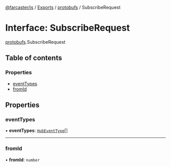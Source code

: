 [@farcaster/js](../README.md) / [Exports](../modules.md) / [protobufs](../modules/protobufs.md) / SubscribeRequest

# Interface: SubscribeRequest

[protobufs](../modules/protobufs.md).SubscribeRequest

## Table of contents

### Properties

- [eventTypes](protobufs.SubscribeRequest.md#eventtypes)
- [fromId](protobufs.SubscribeRequest.md#fromid)

## Properties

### eventTypes

• **eventTypes**: [`HubEventType`](../enums/protobufs.HubEventType.md)[]

___

### fromId

• **fromId**: `number`
